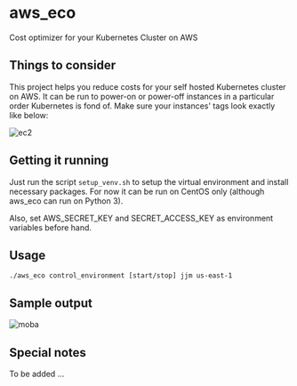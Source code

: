 # aws_eco

Cost optimizer for your Kubernetes Cluster on AWS

## Things to consider

This project helps you reduce costs for your self hosted Kubernetes cluster on AWS. It can be run to power-on or power-off instances in a particular order Kubernetes is fond of. Make sure your instances' tags look exactly like below:

![ec2](https://user-images.githubusercontent.com/17386913/57473641-e5186280-72ad-11e9-942a-848881fa8817.JPG)

## Getting it running

Just run the script ```setup_venv.sh``` to setup the virtual environment and install necessary packages. For now it can be run on CentOS only (although aws_eco can run on Python 3).

Also, set AWS_SECRET_KEY and SECRET_ACCESS_KEY as environment variables before hand.

## Usage

```./aws_eco control_environment [start/stop] jjm us-east-1 ```

## Sample output

![moba](https://user-images.githubusercontent.com/17386913/57473714-1b55e200-72ae-11e9-98b5-12394417466e.JPG)

## Special notes

To be added ... 
